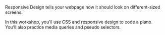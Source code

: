 Responsive Design tells your webpage how it should look on different-sized screens.

In this workshop, you'll use CSS and responsive design to code a piano. You'll also practice media queries and pseudo selectors.

